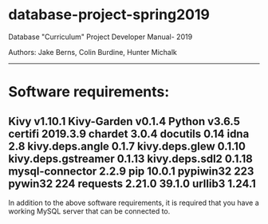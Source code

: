 # database-project-spring2019
Database "Curriculum" Project Developer Manual- 2019

Authors: Jake Berns, Colin Burdine, Hunter Michalk

-----------------------------------------------------
# Software requirements: 
Kivy v1.10.1
Kivy-Garden v0.1.4
Python v3.6.5
certifi 2019.3.9
chardet 3.0.4
docutils 0.14
idna 2.8
kivy.deps.angle 0.1.7
kivy.deps.glew 0.1.10
kivy.deps.gstreamer 0.1.13
kivy.deps.sdl2 0.1.18
mysql-connector 2.2.9
pip 10.0.1
pypiwin32 223
pywin32 224
requests 2.21.0
39.1.0
urllib3 1.24.1
-----------------------------------------------------
In addition to the above software requirements,
it is required that you have a working MySQL server
that can be connected to.


